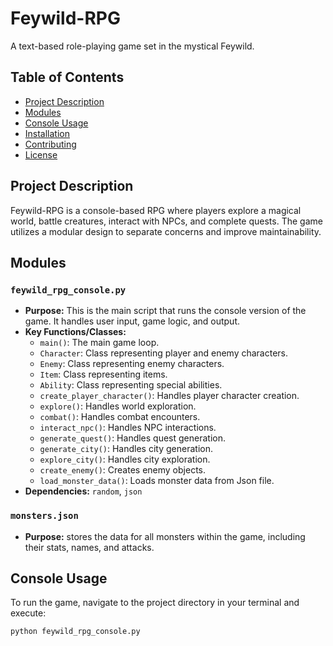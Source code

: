 # Feywild-RPG

A text-based role-playing game set in the mystical Feywild.

## Table of Contents

-   [Project Description](#project-description)
-   [Modules](#modules)
-   [Console Usage](#console-usage)
-   [Installation](#installation)
-   [Contributing](#contributing)
-   [License](#license)

## Project Description

Feywild-RPG is a console-based RPG where players explore a magical world, battle creatures, interact with NPCs, and complete quests. The game utilizes a modular design to separate concerns and improve maintainability.

## Modules

### `feywild_rpg_console.py`

* **Purpose:** This is the main script that runs the console version of the game. It handles user input, game logic, and output.
* **Key Functions/Classes:**
    * `main()`: The main game loop.
    * `Character`: Class representing player and enemy characters.
    * `Enemy`: Class representing enemy characters.
    * `Item`: Class representing items.
    * `Ability`: Class representing special abilities.
    * `create_player_character()`: Handles player character creation.
    * `explore()`: Handles world exploration.
    * `combat()`: Handles combat encounters.
    * `interact_npc()`: Handles NPC interactions.
    * `generate_quest()`: Handles quest generation.
    * `generate_city()`: Handles city generation.
    * `explore_city()`: Handles city exploration.
    * `create_enemy()`: Creates enemy objects.
    * `load_monster_data()`: Loads monster data from Json file.
* **Dependencies:** `random`, `json`

### `monsters.json`

* **Purpose:** stores the data for all monsters within the game, including their stats, names, and attacks.

## Console Usage

To run the game, navigate to the project directory in your terminal and execute:

```bash
python feywild_rpg_console.py

